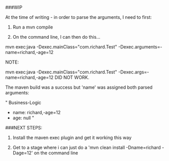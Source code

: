 ###WIP

At the time of writing - in order to parse the arguments, I need to first:

1) Run a mvn compile

2) On the command line, I can then do this...

mvn exec:java -Dexec.mainClass="com.richard.Test" -Dexec.arguments=-name=richard,-age=12

NOTE:

mvn exec:java -Dexec.mainClass="com.richard.Test" -Dexec.args=-name=richard,-age=12 DID NOT WORK. 

The maven build was a success but 'name' was assigned both parsed arguments:


"
Business-Logic
- name: richard,-age=12
- age: null
"


###NEXT STEPS:

1) Install the maven exec plugin and get it working this way

2) Get to a stage where i can just do a 'mvn clean install -Dname=richard -Dage=12' on the command line